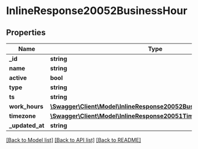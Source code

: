 # InlineResponse20052BusinessHour

## Properties
Name | Type | Description | Notes
------------ | ------------- | ------------- | -------------
**_id** | **string** |  | [optional] 
**name** | **string** |  | [optional] 
**active** | **bool** |  | [optional] 
**type** | **string** |  | [optional] 
**ts** | **string** |  | [optional] 
**work_hours** | [**\Swagger\Client\Model\InlineResponse20052BusinessHourWorkHours[]**](InlineResponse20052BusinessHourWorkHours.md) |  | [optional] 
**timezone** | [**\Swagger\Client\Model\InlineResponse20051Timezone**](InlineResponse20051Timezone.md) |  | [optional] 
**_updated_at** | **string** |  | [optional] 

[[Back to Model list]](../../README.md#documentation-for-models) [[Back to API list]](../../README.md#documentation-for-api-endpoints) [[Back to README]](../../README.md)

